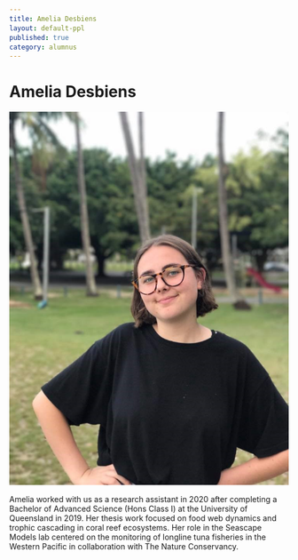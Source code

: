 ```yaml
---
title: Amelia Desbiens
layout: default-ppl
published: true
category: alumnus
---
```


# Amelia Desbiens
![](/images/people/amelia-desbiens.jpg)  

Amelia worked with us as a research assistant in 2020 after completing a Bachelor of Advanced Science (Hons Class I) at the University of Queensland in 2019. Her thesis work focused on food web dynamics and trophic cascading in coral reef ecosystems. Her role in the Seascape Models lab centered on the monitoring of longline tuna fisheries in the Western Pacific in collaboration with The Nature Conservancy.

